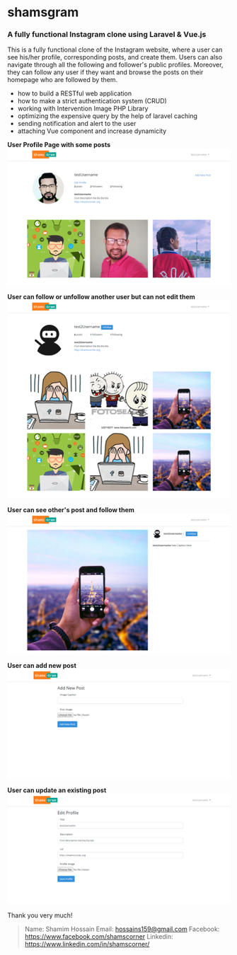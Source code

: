 # shamsgram
### A fully functional Instagram clone using Laravel &amp; Vue.js

This is a fully functional clone of the Instagram website, where a user can see his/her profile, corresponding posts, 
and create them. Users can also navigate through all the following and follower's public profiles. 
Moreover, they can follow any user if they want and browse the posts on their homepage who are followed by them.

* how to build a RESTful web application
* how to make a strict authentication system (CRUD)
* working with Intervention Image PHP Library
* optimizing the expensive query by the help of laravel caching
* sending notification and alert to the user
* attaching Vue component and increase dynamicity

**User Profile Page with some posts**
![User Profile Page with some posts](public/images/screenshots/Image2.png)

**User can follow or unfollow another user but can not edit them**
![User Profile Page with some posts](public/images/screenshots/Image6.png)

**User can see other's post and follow them**
![User Profile Page with some posts](public/images/screenshots/Image5.png)

**User can add new post**
![User Profile Page with some posts](public/images/screenshots/Image3.png)

**User can update an existing post**
![User Profile Page with some posts](public/images/screenshots/Image4.png)

Thank you very much!
> Name: Shamim Hossain
> Email: hossains159@gmail.com
> Facebook: https://www.facebook.com/shamscorner
> Linkedin: https://www.linkedin.com/in/shamscorner/
